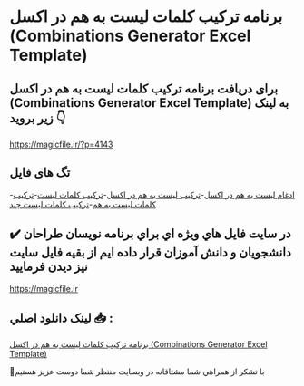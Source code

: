 # برنامه ترکیب کلمات لیست به هم در اکسل (Combinations Generator Excel Template)

## برای دریافت برنامه ترکیب کلمات لیست به هم در اکسل (Combinations Generator Excel Template) به لینک زیر بروید 👇

https://magicfile.ir/?p=4143

## تگ های فایل

-[ادغام لیست به هم در اکسل](https://magicfile.ir/product/combinations-generator-excel-template/)-[ترکیب لیست به هم در اکسل](https://magicfile.ir/product/combinations-generator-excel-template/)-[ترکیب کلمات لیست](https://magicfile.ir/product/combinations-generator-excel-template/)-[ترکیب کلمات لیست به هم](https://magicfile.ir/product/combinations-generator-excel-template/)-[ترکیب کلمات لیست چند ](https://magicfile.ir/product/combinations-generator-excel-template/)

## ✔️ در سايت فايل هاي ويژه اي براي برنامه نويسان طراحان دانشجويان و دانش آموزان قرار داده ايم از بقيه فايل سايت نيز ديدن فرماييد

https://magicfile.ir


## لينک دانلود اصلي 📥 :

[برنامه ترکیب کلمات لیست به هم در اکسل (Combinations Generator Excel Template)](https://magicfile.ir/product/combinations-generator-excel-template/) 


🙏با تشکر از همراهي شما مشتاقانه در وبسایت منتظر شما دوست عزیز هستیم

